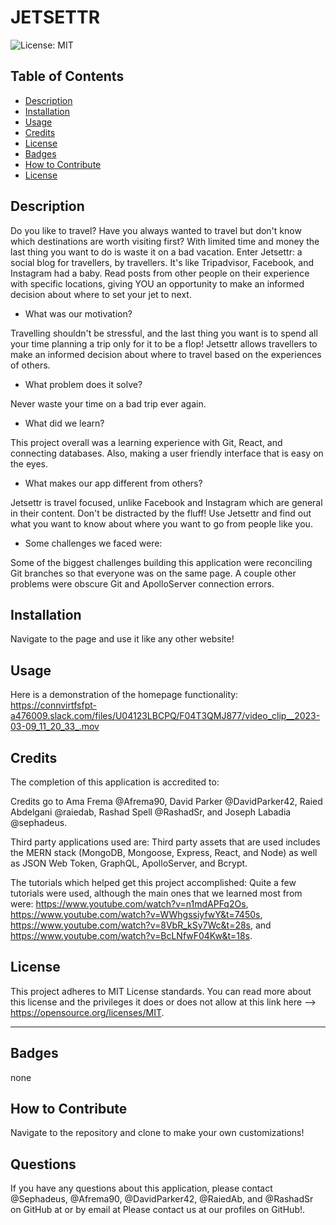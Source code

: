 # JETSETTR

![License: MIT](https://img.shields.io/badge/License-MIT-yellow.svg)

  ## Table of Contents
  - [Description](#description)
  - [Installation](#installation)
  - [Usage](#usage)
  - [Credits](#credits)
  - [License](#license)
  - [Badges](#badges)
  - [How to Contribute](#how-to-contribute)
  - [License](#license)

 ## Description

Do you like to travel? Have you always wanted to travel but don't know which destinations are worth visiting first? With limited time and money the last thing you want to do is waste it on a bad vacation. Enter Jetsettr: a social blog for travellers, by travellers. It's like Tripadvisor, Facebook, and Instagram had a baby. Read posts from other people on their experience with specific locations, giving YOU an opportunity to make an informed decision about where to set your jet to next.

- What was our motivation?

Travelling shouldn't be stressful, and the last thing you want is to spend all your time planning a trip only for it to be a flop! Jetsettr allows travellers to make an informed decision about where to travel based on the experiences of others.

- What problem does it solve?

Never waste your time on a bad trip ever again.

- What did we learn?

This project overall was a learning experience with Git, React, and connecting databases. Also, making a user friendly interface that is easy on the eyes.

- What makes our app different from others?

Jetsettr is travel focused, unlike Facebook and Instagram which are general in their content. Don't be distracted by the fluff! Use Jetsettr and find out what you want to know about where you want to go from people like you.

- Some challenges we faced were:

Some of the biggest challenges building this application were reconciling Git branches so that everyone was on the same page. A couple other problems were obscure Git and ApolloServer connection errors.

## Installation

Navigate to the page and use it like any other website!

## Usage

Here is a demonstration of the homepage functionality: https://connvirtfsfpt-a476009.slack.com/files/U04123LBCPQ/F04T3QMJ877/video_clip__2023-03-09_11_20_33_.mov

## Credits

The completion of this application is accredited to:

Credits go to Ama Frema @Afrema90, David Parker @DavidParker42, Raied Abdelgani @raiedab, Rashad Spell @RashadSr, and Joseph Labadia @sephadeus.

Third party applications used are: Third party assets that are used includes the MERN stack (MongoDB, Mongoose, Express, React, and Node) as well as JSON Web Token, GraphQL, ApolloServer, and Bcrypt.  

The tutorials which helped get this project accomplished: Quite a few tutorials were used, although the main ones that we learned most from were: https://www.youtube.com/watch?v=n1mdAPFq2Os, https://www.youtube.com/watch?v=WWhgssiyfwY&t=7450s, https://www.youtube.com/watch?v=8VbR_kSy7Wc&t=28s, and https://www.youtube.com/watch?v=BcLNfwF04Kw&t=18s.

## License


This project adheres to MIT License standards. You can read more about this license and the privileges it does or does not allow at this link here --> https://opensource.org/licenses/MIT.

---

## Badges

none

## How to Contribute

Navigate to the repository and clone to make your own customizations!

## Questions

If you have any questions about this application, please contact @Sephadeus, @Afrema90, @DavidParker42, @RaiedAb, and @RashadSr on GitHub at  or by email at Please contact us at our profiles on GitHub!.
